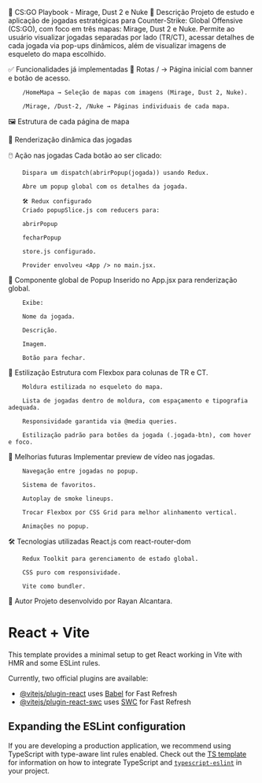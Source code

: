 📖 CS:GO Playbook - Mirage, Dust 2 e Nuke
📝 Descrição
Projeto de estudo e aplicação de jogadas estratégicas para Counter-Strike: Global Offensive (CS:GO), com foco em três mapas: Mirage, Dust 2 e Nuke.
Permite ao usuário visualizar jogadas separadas por lado (TR/CT), acessar detalhes de cada jogada via pop-ups dinâmicos, além de visualizar imagens de esqueleto do mapa escolhido.

✅ Funcionalidades já implementadas
🔗 Rotas
/ → Página inicial com banner e botão de acesso.

        /HomeMapa → Seleção de mapas com imagens (Mirage, Dust 2, Nuke).

        /Mirage, /Dust-2, /Nuke → Páginas individuais de cada mapa.

🖼️ Estrutura de cada página de mapa

🚀 Renderização dinâmica das jogadas

🖱️ Ação nas jogadas
Cada botão ao ser clicado:

        Dispara um dispatch(abrirPopup(jogada)) usando Redux.

        Abre um popup global com os detalhes da jogada.

        🛠️ Redux configurado
        Criado popupSlice.js com reducers para:

        abrirPopup

        fecharPopup

        store.js configurado.

        Provider envolveu <App /> no main.jsx.

💬 Componente global de Popup
Inserido no App.jsx para renderização global.

        Exibe:

        Nome da jogada.

        Descrição.

        Imagem.

        Botão para fechar.

🎨 Estilização
Estrutura com Flexbox para colunas de TR e CT.

        Moldura estilizada no esqueleto do mapa.

        Lista de jogadas dentro de moldura, com espaçamento e tipografia adequada.

        Responsividade garantida via @media queries.

        Estilização padrão para botões da jogada (.jogada-btn), com hover e foco.

🚧 Melhorias futuras
Implementar preview de vídeo nas jogadas.

        Navegação entre jogadas no popup.

        Sistema de favoritos.

        Autoplay de smoke lineups.

        Trocar Flexbox por CSS Grid para melhor alinhamento vertical.

        Animações no popup.

🛠️ Tecnologias utilizadas
React.js com react-router-dom

        Redux Toolkit para gerenciamento de estado global.

        CSS puro com responsividade.

        Vite como bundler.

🏅 Autor
Projeto desenvolvido por Rayan Alcantara.

# React + Vite

This template provides a minimal setup to get React working in Vite with HMR and some ESLint rules.

Currently, two official plugins are available:

- [@vitejs/plugin-react](https://github.com/vitejs/vite-plugin-react/blob/main/packages/plugin-react) uses [Babel](https://babeljs.io/) for Fast Refresh
- [@vitejs/plugin-react-swc](https://github.com/vitejs/vite-plugin-react/blob/main/packages/plugin-react-swc) uses [SWC](https://swc.rs/) for Fast Refresh

## Expanding the ESLint configuration

If you are developing a production application, we recommend using TypeScript with type-aware lint rules enabled. Check out the [TS template](https://github.com/vitejs/vite/tree/main/packages/create-vite/template-react-ts) for information on how to integrate TypeScript and [`typescript-eslint`](https://typescript-eslint.io) in your project.
